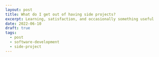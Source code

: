 ```yaml
---
layout: post
title: What do I get out of having side projects?
excerpt: Learning, satisfaction, and occasionally something useful
date: 2022-06-10
draft: true
tags:
  - post
  - software-development
  - side-project
---
```

